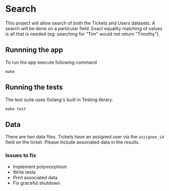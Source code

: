 # Search

This project will allow search of both the Tickets and Users datasets. A search
will be done on a particular field. Exact equality matching of values is all
that is needed (eg: searching for "Tim" would not return "Timothy").

## Runnning the app

To run the app execute following command

    make

## Running the tests

The test suite uses Golang's built in Testing library.

    make test
  
## Data

There are two data files. Tickets have an assigned user via the `assignee_id`
field on the ticket. Please include associated data in the results.

### Issues to fix
- Implement polymorphism
- Write tests
- Print associated data
- Fix graceful shutdown